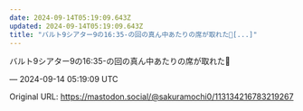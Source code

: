 ```yaml
---
date: 2024-09-14T05:19:09.643Z
updated: 2024-09-14T05:19:09.643Z
title: "バルト9シアター9の16:35-の回の真ん中あたりの席が取れた🙂[...]"
---
```


<p>バルト9シアター9の16:35-の回の真ん中あたりの席が取れた🙂</p>

&mdash; 2024-09-14 05:19:09 UTC

Original URL: https://mastodon.social/@sakuramochi0/113134216783219267
